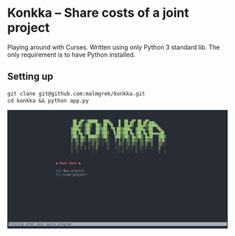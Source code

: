 # Konkka – Share costs of a joint project

Playing around with Curses. Written using only Python 3 standard lib.
The only requirement is to have Python installed.

## Setting up

``` shell
git clone git@github.com:malmgrek/konkka.git
cd konkka && python app.py
```

![alt text](./doc/source/images/screenshot.png "Screenshot")
